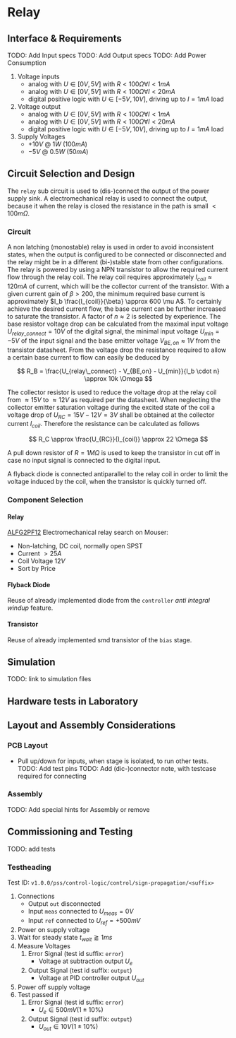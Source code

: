 # Relay

## Interface & Requirements

TODO: Add Input specs
TODO: Add Output specs
TODO: Add Power Consumption

1. Voltage inputs
    - analog with $U \in [0V, 5V]$ with $R < 100 \Omega \forall I < 1mA$
    - analog with $U \in [0V, 5V]$ with $R < 100 \Omega \forall I < 20mA$
    - digital positive logic with $U \in [-5V, 10V]$, driving up to $I = 1 mA$
    load
2. Voltage output
    - analog with $U \in [0V, 5V]$ with $R < 100 \Omega \forall I < 1mA$
    - analog with $U \in [0V, 5V]$ with $R < 100 \Omega \forall I < 20mA$
    - digital positive logic with $U \in [-5V, 10V]$, driving up to $I = 1 mA$
    load
3. Supply Voltages
    - $+10V$ @ $1W$ ($100mA$)
    - $-5V$ @ $0.5W$ ($50mA$)

## Circuit Selection and Design

The `relay` sub circuit is used to (dis-)connect the output of the power supply
sink. A electromechanical relay is used to connect the output, because it when
the relay is closed the resistance in the path is small $< 100 m \Omega$.

### Circuit

A non latching (monostable) relay is used in order to avoid inconsistent
states, when the output is configured to be connected or disconnected and the
relay might be in a different (bi-)stable state from other configurations.
The relay is powered by using a NPN transistor to allow the required current
flow through the relay coil.
The relay coil requires approximately $I_{coil} \approx 120mA$ of current,
which will be the collector current of the transistor. With a given current
gain of $\beta > 200$, the minimum required base current is approximately $I_b
\frac{I_{coil}}{\beta} \approx 600 \mu A$. To certainly achieve the desired
current flow, the base current can be further increased to saturate the
transistor. A factor of $n \approx 2$ is selected by experience. The base
resistor voltage drop can be calculated from the maximal input voltage
$U_{relay\_connect} = 10V$ of the digital signal, the minimal input voltage
$U_{min} = -5V$ of the input signal and the base emitter voltage $V_{BE,on}
\approx 1V$ from the transistor datasheet. From the voltage drop the resistance
required to allow a certain base current to flow can easily be deduced by

$$ R_B = \frac{U_{relay\_connect} - V_{BE,on} - U_{min}}{I_b \cdot n} \approx
10k \Omega $$

The collector resistor is used to reduce the voltage drop at the relay coil
from $\approx 15V$ to $\approx 12V$ as required per the datasheet. When
neglecting the collector emitter saturation voltage during the excited state of
the coil a voltage drop of $U_{RC} = 15V - 12V = 3V$ shall be obtained at the
collector current $I_{coil}$. Therefore the resistance can be calculated as
follows

$$ R_C \approx \frac{U_{RC}}{I_{coil}} \approx 22 \Omega $$

A pull down resistor of $R = 1 M \Omega$ is used to keep the transistor in cut
off in case no input signal is connected to the digital input.

A flyback diode is connected antiparallel to the relay coil in order to limit
the voltage induced by the coil, when the transistor is quickly turned off.

### Component Selection

#### Relay

[ALFG2PF12] Electromechanical relay search on Mouser:

- Non-latching, DC coil, normally open SPST
- Current $>25A$
- Coil Voltage $12V$
- Sort by Price

[ALFG2PF12]: https://mou.sr/3UXyMwc

#### Flyback Diode

Reuse of already implemented diode from the `controller` _anti integral windup_
feature.

#### Transistor

Reuse of already implemented smd transistor of the `bias` stage.

## Simulation

TODO: link to simulation files

## Hardware tests in Laboratory

## Layout and Assembly Considerations

### PCB Layout

- Pull up/down for inputs, when stage is isolated, to run other tests.
TODO: Add test pins
TODO: Add (dic-)connector note, with testcase required for connecting

### Assembly

TODO: Add special hints for Assembly or remove

## Commissioning and Testing

TODO: add tests

### Testheading

Test ID: `v1.0.0/pss/control-logic/control/sign-propagation/<suffix>`

1. Connections
    - Output `out` disconnected
    - Input `meas` connected to $U_{meas} = 0V$
    - Input `ref` connected to $U_{ref} = +500mV$
2. Power on supply voltage
3. Wait for steady state $t_{wait} \gtrapprox 1ms$
4. Measure Voltages
    1. Error Signal (test id suffix: `error`)
        - Voltage at subtraction output $U_{e}$
    2. Output Signal (test id suffix: `output`)
        - Voltage at PID controller output $U_{out}$
5. Power off supply voltage
6. Test passed if
    1. Error Signal (test id suffix: `error`)
        - $U_{e} \in 500mV (1 \pm 10\%)$
    2. Output Signal (test id suffix: `output`)
        - $U_{out} \in 10V (1 \pm 10\%)$
